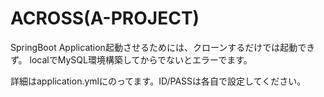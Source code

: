 # ACROSS(A-PROJECT)

SpringBoot Application起動させるためには、クローンするだけでは起動できず。
localでMySQL環境構築してからでないとエラーでます。

詳細はapplication.ymlにのってます。ID/PASSは各自で設定してください。
